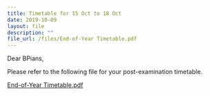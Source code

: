 ```yaml
---
title: Timetable for 15 Oct to 18 Oct
date: 2019-10-09
layout: file
description: ""
file_url: /files/End-of-Year Timetable.pdf
---
```


Dear BPians,  
  
Please refer to the following file for your post-examination timetable.  
  
[End-of-Year Timetable.pdf](https://www-bpghs-moe-edu-sg-admin.cwp.sg/qql/slot/u148/BPGHS%202019/Announcements%20&%20Updates/2019/End-of-Year%20Timetable.pdf)